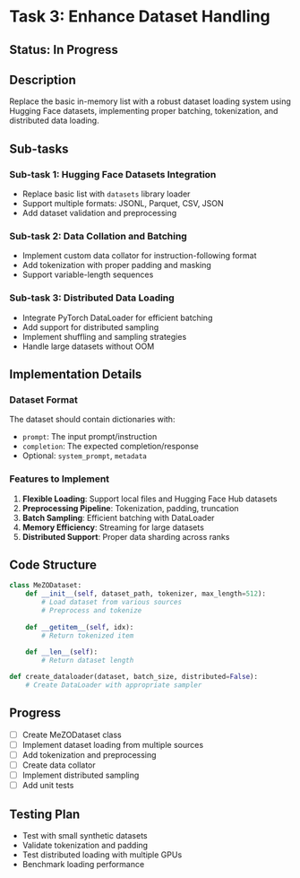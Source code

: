 # Task 3: Enhance Dataset Handling

## Status: In Progress

## Description
Replace the basic in-memory list with a robust dataset loading system using Hugging Face datasets, implementing proper batching, tokenization, and distributed data loading.

## Sub-tasks

### Sub-task 1: Hugging Face Datasets Integration
- Replace basic list with `datasets` library loader
- Support multiple formats: JSONL, Parquet, CSV, JSON
- Add dataset validation and preprocessing

### Sub-task 2: Data Collation and Batching
- Implement custom data collator for instruction-following format
- Add tokenization with proper padding and masking
- Support variable-length sequences

### Sub-task 3: Distributed Data Loading
- Integrate PyTorch DataLoader for efficient batching
- Add support for distributed sampling
- Implement shuffling and sampling strategies
- Handle large datasets without OOM

## Implementation Details

### Dataset Format
The dataset should contain dictionaries with:
- `prompt`: The input prompt/instruction
- `completion`: The expected completion/response
- Optional: `system_prompt`, `metadata`

### Features to Implement
1. **Flexible Loading**: Support local files and Hugging Face Hub datasets
2. **Preprocessing Pipeline**: Tokenization, padding, truncation
3. **Batch Sampling**: Efficient batching with DataLoader
4. **Memory Efficiency**: Streaming for large datasets
5. **Distributed Support**: Proper data sharding across ranks

## Code Structure
```python
class MeZODataset:
    def __init__(self, dataset_path, tokenizer, max_length=512):
        # Load dataset from various sources
        # Preprocess and tokenize
        
    def __getitem__(self, idx):
        # Return tokenized item
        
    def __len__(self):
        # Return dataset length

def create_dataloader(dataset, batch_size, distributed=False):
    # Create DataLoader with appropriate sampler
```

## Progress
- [ ] Create MeZODataset class
- [ ] Implement dataset loading from multiple sources
- [ ] Add tokenization and preprocessing
- [ ] Create data collator
- [ ] Implement distributed sampling
- [ ] Add unit tests

## Testing Plan
- Test with small synthetic datasets
- Validate tokenization and padding
- Test distributed loading with multiple GPUs
- Benchmark loading performance